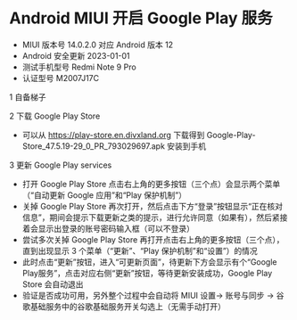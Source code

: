 # Android MIUI 开启 Google Play 服务
- MIUI 版本号 14.0.2.0 对应 Android 版本 12
- Android 安全更新 2023-01-01
- 测试手机型号 Redmi Note 9 Pro
- 认证型号 M2007J17C

1 自备梯子

2 下载 Google Play Store 
- 可以从 https://play-store.en.divxland.org 下载得到 Google-Play-Store_47.5.19-29_0_PR_793029697.apk 安装到手机

3 更新 Google Play services
- 打开 Google Play Store 点击右上角的更多按钮（三个点）会显示两个菜单（“自动更新 Google 应用”和“Play 保护机制”）
- 关掉 Google Play Store 再次打开，然后点击下方“登录”按钮显示“正在核对信息”，期间会提示下载更新之类的提示，进行允许同意（如果有），然后紧接着会显示出登录的账号密码输入框（可以不登录）
- 尝试多次关掉 Google Play Store 再打开点击右上角的更多按钮（三个点），直到出现显示 3 个菜单（“更新”、“Play 保护机制”和“设置”）的情况
- 此时点击“更新”按钮，进入“可更新页面”，待更新下方会显示有个“Google Play服务”，点击对应右侧“更新”按钮，等待更新安装成功，Google Play Store 会自动退出
- 验证是否成功可用，另外整个过程中会自动将 MIUI 设置-> 账号与同步 -> 谷歌基础服务中的谷歌基础服务开关勾选上（无需手动打开）



